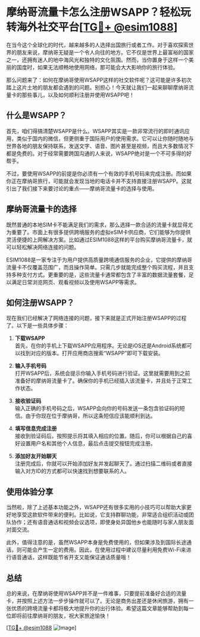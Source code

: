 # 摩纳哥流量卡怎么注册WSAPP？轻松玩转海外社交平台[[TG💪+ @esim1088](https://t.me/s/esim1088)]

在当今这个全球化的时代，越来越多的人选择出国旅行或者工作。对于喜欢探索世界的朋友来说，摩纳哥无疑是一个令人向往的地方。它不仅是世界上最富裕的国家之一，还拥有迷人的地中海风光和独特的文化氛围。然而，当你置身于这样一个美丽的国度时，如果无法顺畅地使用网络，那可能会大大影响你的旅行体验。

那么问题来了：如何在摩纳哥使用WSAPP这样的社交软件呢？这可能是许多初次踏上这片土地的朋友都会遇到的问题。别担心！今天就让我们一起来聊聊摩纳哥流量卡的那些事儿，以及如何顺利注册并使用WSAPP吧！

## 什么是WSAPP？

首先，咱们得搞清楚WSAPP是什么。WSAPP其实是一款非常流行的即时通讯应用，类似于国内的微信，但更侧重于国际用户的使用需求。它可以让你随时随地与世界各地的朋友保持联系，发送文字、语音、图片甚至是视频，而且大多数情况下都是免费的。对于经常需要跨国沟通的人来说，WSAPP绝对是一个不可多得的好帮手。

不过，要使用WSAPP的前提是你必须有一个有效的手机号码来完成注册。而如果你正在摩纳哥旅行，可能就会发现当地的电话卡并不支持直接注册WSAPP。这就引出了我们接下来要讨论的重点——摩纳哥流量卡的选择与使用。

## 摩纳哥流量卡的选择

既然普通的本地SIM卡不能满足我们的需求，那么选择一款合适的流量卡就显得尤为重要了。市面上有很多提供跨境服务的虚拟eSIM卡供应商，它们能够为你提供灵活便捷的上网解决方案。比如通过ESIM1088这样的平台购买摩纳哥流量卡，就可以轻松解决网络连接的问题。

ESIM1088是一家专注于为用户提供高质量跨境通信服务的企业，它提供的摩纳哥流量卡不仅覆盖范围广，而且操作简单。只需几步就能完成整个购买流程，并且支持多种支付方式。更重要的是，这些流量卡通常都包含了丰富的数据流量套餐，足以满足日常浏览网页、观看视频以及使用WSAPP等需求。

## 如何注册WSAPP？

现在我们已经解决了网络连接的问题，接下来就是正式开始注册WSAPP的过程了。以下是一些具体步骤：

1. **下载WSAPP**  
   首先，在你的手机上下载WSAPP应用程序。无论是iOS还是Android系统都可以找到对应的版本。打开应用商店搜索“WSAPP”即可下载安装。

2. **输入手机号码**  
   打开WSAPP后，系统会提示你输入手机号码进行验证。这里就需要用到之前准备好的摩纳哥流量卡了。确保你的手机已经插入该流量卡，并且处于正常工作状态。

3. **接收验证码**  
   输入正确的手机号码之后，WSAPP会向你的号码发送一条包含验证码的短信。由于你现在位于摩纳哥，所以这条短信应该能顺利到达。

4. **填写信息完成注册**  
   接收到验证码后，按照提示将其填入相应的位置。随后，你可以根据自己的喜好设置用户名和其他个人信息，最后点击提交按钮完成注册。

5. **添加好友开始聊天**  
   注册完成后，你就可以开始添加好友并发起聊天了。通过扫描二维码或者直接输入对方ID的方式都可以快速找到想要联系的人。

## 使用体验分享

当然啦，除了上述基本功能之外，WSAPP还有很多实用的小技巧可以帮助大家更好地享受这款软件带来的便利。比如说，它支持群聊功能，非常适合组织活动或团队协作；还有语音通话和视频会议选项，即使身处异国他乡也能随时与家人朋友面对面交流。

此外，值得注意的是，虽然WSAPP本身是免费使用的，但如果涉及到国际长途通话，则可能会产生一定的费用。因此，在使用过程中建议尽量利用免费Wi-Fi来进行语音通话，这样既能节省开支又能保证通话质量哦！

## 总结

总的来说，在摩纳哥使用WSAPP并不是一件难事，只要提前准备好合适的流量卡，并按照上述方法一步步操作就可以了。无论是商务出差还是休闲旅游，拥有一张优质的跨境流量卡都将极大地提升你的出行体验。希望这篇文章能够帮助到每一位即将前往摩纳哥的朋友，祝大家旅途愉快！

[[TG💪+ @esim1088](https://t.me/s/esim1088) ![Image](https://i.postimg.cc/4NQfJmqS/Snipaste-2025-05-13-00-14-12.png)]